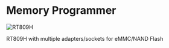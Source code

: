 # Memory Programmer

![RT809H](../assets/memory-programmer-rt809h.jpg)

RT809H with multiple adapters/sockets for eMMC/NAND Flash
